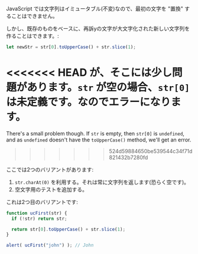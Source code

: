 JavaScript では文字列はイミュータブル(不変)なので、最初の文字を "置換" することはできません。

しかし、既存のものをベースに、再訴yの文字が大文字化された新しい文字列を作ることはできます。:

```js
let newStr = str[0].toUpperCase() + str.slice(1);
```

<<<<<<< HEAD
が、そこには少し問題があります。`str` が空の場合、`str[0]` は未定義です。なのでエラーになります。
=======
There's a small problem though. If `str` is empty, then `str[0]` is `undefined`, and as `undefined` doesn't have the `toUpperCase()` method, we'll get an error.
>>>>>>> 524d59884650be539544c34f71d821432b7280fd

ここでは2つのバリアントがあります:

1. `str.charAt(0)` を利用する。それは常に文字列を返します(恐らく空です)。
2. 空文字用のテストを追加する。

これは2つ目のバリアントです:

```js run demo
function ucFirst(str) {
  if (!str) return str;

  return str[0].toUpperCase() + str.slice(1);
}

alert( ucFirst("john") ); // John
```
